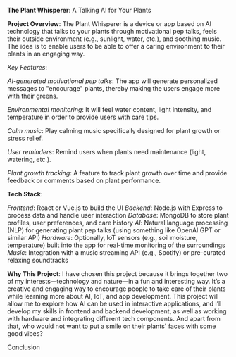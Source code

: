 **The Plant Whisperer**: A Talking AI for Your Plants

**Project Overview**:
The Plant Whisperer is a device or app based on AI technology that talks to your plants through motivational pep talks, feels their outside environment (e.g., sunlight, water, etc.), and soothing music. The idea is to enable users to be able to offer a caring environment to their plants in an engaging way.

*Key Features*:

*AI-generated motivational pep talks*: The app will generate personalized messages to "encourage" plants, thereby making the users engage more with their greens.

*Environmental monitoring*: It will feel water content, light intensity, and temperature in order to provide users with care tips.

*Calm music*: Play calming music specifically designed for plant growth or stress relief.

*User reminders*: Remind users when plants need maintenance (light, watering, etc.).

*Plant growth tracking*: A feature to track plant growth over time and provide feedback or comments based on plant performance.

**Tech Stack**:

*Frontend*: React or Vue.js to build the UI
*Backend*: Node.js with Express to process data and handle user interaction
*Database*: MongoDB to store plant profiles, user preferences, and care history
*AI*: Natural language processing (NLP) for generating plant pep talks (using something like OpenAI GPT or similar API)
*Hardware*: Optionally, IoT sensors (e.g., soil moisture, temperature) built into the app for real-time monitoring of the surroundings
*Music*: Integration with a music streaming API (e.g., Spotify) or pre-curated relaxing soundtracks

**Why This Project**:
I have chosen this project because it brings together two of my interests—technology and nature—in a fun and interesting way. It’s a creative and engaging way to encourage people to take care of their plants while learning more about AI, IoT, and app development. This project will allow me to explore how AI can be used in interactive applications, and I’ll develop my skills in frontend and backend development, as well as working with hardware and integrating different tech components. And apart from that, who would not want to put a smile on their plants' faces with some good vibes?


Conclusion 
